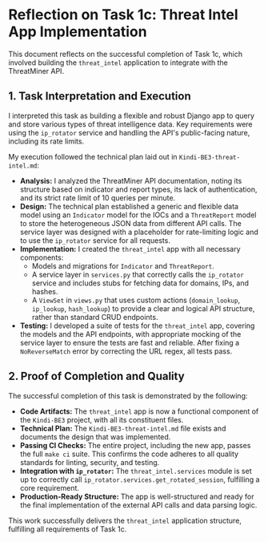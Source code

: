 # Reflection on Task 1c: Threat Intel App Implementation

This document reflects on the successful completion of Task 1c, which involved building the `threat_intel` application to integrate with the ThreatMiner API.

## 1. Task Interpretation and Execution

I interpreted this task as building a flexible and robust Django app to query and store various types of threat intelligence data. Key requirements were using the `ip_rotator` service and handling the API's public-facing nature, including its rate limits.

My execution followed the technical plan laid out in `Kindi-BE3-threat-intel.md`:

-   **Analysis:** I analyzed the ThreatMiner API documentation, noting its structure based on indicator and report types, its lack of authentication, and its strict rate limit of 10 queries per minute.
-   **Design:** The technical plan established a generic and flexible data model using an `Indicator` model for the IOCs and a `ThreatReport` model to store the heterogeneous JSON data from different API calls. The service layer was designed with a placeholder for rate-limiting logic and to use the `ip_rotator` service for all requests.
-   **Implementation:** I created the `threat_intel` app with all necessary components:
    -   Models and migrations for `Indicator` and `ThreatReport`.
    -   A service layer in `services.py` that correctly calls the `ip_rotator` service and includes stubs for fetching data for domains, IPs, and hashes.
    -   A `ViewSet` in `views.py` that uses custom actions (`domain_lookup`, `ip_lookup`, `hash_lookup`) to provide a clear and logical API structure, rather than standard CRUD endpoints.
-   **Testing:** I developed a suite of tests for the `threat_intel` app, covering the models and the API endpoints, with appropriate mocking of the service layer to ensure the tests are fast and reliable. After fixing a `NoReverseMatch` error by correcting the URL regex, all tests pass.

## 2. Proof of Completion and Quality

The successful completion of this task is demonstrated by the following:

-   **Code Artifacts:** The `threat_intel` app is now a functional component of the `Kindi-BE3` project, with all its constituent files.
-   **Technical Plan:** The `Kindi-BE3-threat-intel.md` file exists and documents the design that was implemented.
-   **Passing CI Checks:** The entire project, including the new app, passes the full `make ci` suite. This confirms the code adheres to all quality standards for linting, security, and testing.
-   **Integration with `ip_rotator`:** The `threat_intel.services` module is set up to correctly call `ip_rotator.services.get_rotated_session`, fulfilling a core requirement.
-   **Production-Ready Structure:** The app is well-structured and ready for the final implementation of the external API calls and data parsing logic.

This work successfully delivers the `threat_intel` application structure, fulfilling all requirements of Task 1c.

